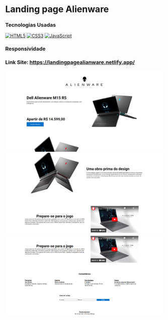 # Landing page Alienware
### Tecnologias Usadas

<a href="https://developer.mozilla.org/en-US/docs/Glossary/HTML5" target="_blank" rel="noreferrer"><img src="https://raw.githubusercontent.com/danielcranney/readme-generator/main/public/icons/skills/html5-colored.svg" width="36" height="36" alt="HTML5" /></a>
<a href="https://www.w3.org/TR/CSS/#css" target="_blank" rel="noreferrer"><img src="https://raw.githubusercontent.com/danielcranney/readme-generator/main/public/icons/skills/css3-colored.svg" width="36" height="36" alt="CSS3" /></a>
<a href="https://dotnet.microsoft.com/en-us/" target="_blank" rel="noreferrer"><img src="https://raw.githubusercontent.com/danielcranney/readme-generator/main/public/icons/skills/javascript.svg" width="36" height="36" alt="JavaScript" /></a>

### Responsividade 
### Link Site: https://landingpagealianware.netlify.app/

![logo](https://github.com/CesarDanilo/landing-page-alienware/blob/master/landing%20page%20alienware/img/screenshot-page/page01.png?raw=true)
![logo](https://github.com/CesarDanilo/landing-page-alienware/blob/master/landing%20page%20alienware/img/screenshot-page/page02.png?raw=true)
![logo](https://github.com/CesarDanilo/landing-page-alienware/blob/master/landing%20page%20alienware/img/screenshot-page/page03.png?raw=true)

